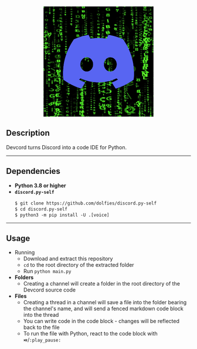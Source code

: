 <p align="center">
    <img src="devcord.png" width=300 height=300>
</p>

## Description
Devcord turns Discord into a code IDE for Python.

---

## Dependencies
- <b>Python 3.8 or higher</b>
- <b>`discord.py-self`</b>
    ```
    $ git clone https://github.com/dolfies/discord.py-self
    $ cd discord.py-self
    $ python3 -m pip install -U .[voice]
    ```

---

## Usage
- Running
    - Download and extract this repository
    - `cd` to the root directory of the extracted folder
    - Run `python main.py`
- <b>Folders</b>
    - Creating a channel will create a folder in the root directory of the Devcord source code
- <b>Files</b>
    - Creating a thread in a channel will save a file into the folder bearing the channel's name, and will send a fenced markdown code block into the thread
    - You can write code in the code block - changes will be reflected back to the file
    - To run the file with Python, react to the code block with `⏯️`/`:play_pause:`
